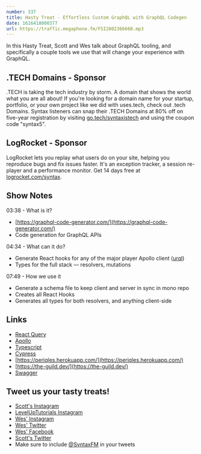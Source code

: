 ```yaml
---
number: 337
title: Hasty Treat - Effortless Custom GraphQL with GraphQL Codegen
date: 1616418000377
url: https://traffic.megaphone.fm/FSI2002366660.mp3
---
```


In this Hasty Treat, Scott and Wes talk about GraphQL tooling, and specifically a couple tools we use that will change your experience with GraphQL.

## .TECH Domains - Sponsor
.TECH is taking the tech industry by storm. A domain that shows the world what you are all about! If you're looking for a domain name for your startup, portfolio, or your own project like we did with uses.tech, check out .tech Domains. Syntax listeners can snap their .TECH Domains at 80% off on five-year registration by visiting [go.tech/syntaxistech](https://go.tech/syntaxistech) and using the coupon code "syntax5".

## LogRocket - Sponsor
LogRocket lets you replay what users do on your site, helping you reproduce bugs and fix issues faster. It's an exception tracker, a session re-player and a performance monitor. Get 14 days free at [logrocket.com/syntax](https://logrocket.com/syntax).

## Show Notes
03:38 - What is it?
* [https://graphql-code-generator.com/](https://graphql-code-generator.com/)
* Code generation for GraphQL APIs

04:34 - What can it do?
* Generate React hooks for any of the major player Apollo client ([urql](https://github.com/FormidableLabs/urql))
* Types for the full stack — resolvers, mutations

07:49 - How we use it
* Generate a schema file to keep client and server in sync in mono repo
* Creates all React Hooks
* Generates all types for both resolvers, and anything client-side

## Links
* [React Query](https://react-query.tanstack.com/)
* [Apollo](https://www.apollographql.com/)
* [Typescript](https://www.typescriptlang.org/)
* [Cypress](https://www.cypress.io/)
* [https://periqles.herokuapp.com/](https://periqles.herokuapp.com/)
* [https://the-guild.dev/](https://the-guild.dev/)
* [Swagger](https://swagger.io/)

## Tweet us your tasty treats!
* [Scott's Instagram](https://www.instagram.com/stolinski/)
* [LevelUpTutorials Instagram](https://www.instagram.com/LevelUpTutorials/)
* [Wes' Instagram](https://www.instagram.com/wesbos/)
* [Wes' Twitter](https://twitter.com/wesbos)
* [Wes' Facebook](https://www.facebook.com/wesbos.developer)
* [Scott's Twitter](https://twitter.com/stolinski)
* Make sure to include [@SyntaxFM](https://twitter.com/SyntaxFM) in your tweets